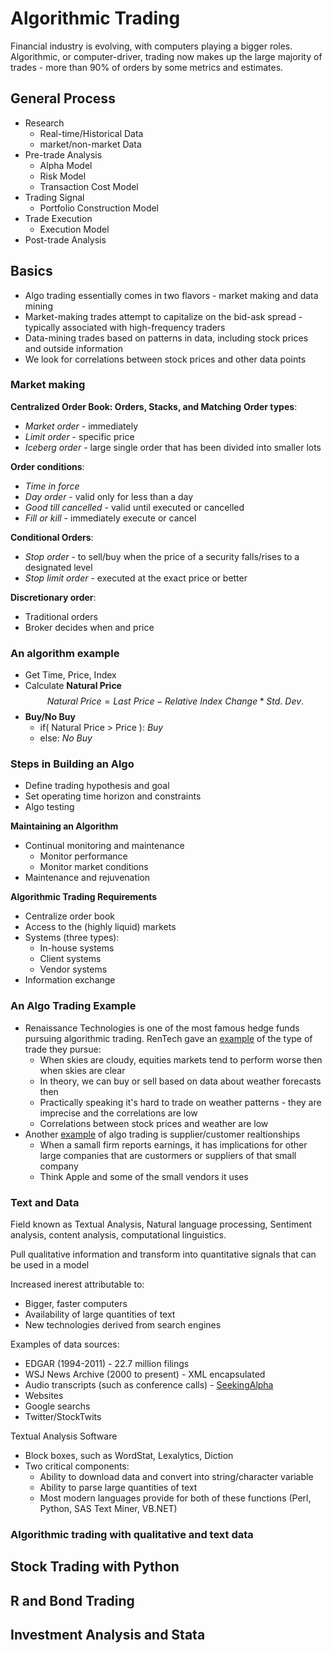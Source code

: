 # Algorithmic Trading
Financial industry is evolving, with computers playing a bigger roles. Algorithmic, or computer-driver, trading now makes up the large majority of trades - more than 90% of orders by some metrics and estimates.

## General Process
- Research
  - Real-time/Historical Data
  - market/non-market Data
- Pre-trade Analysis
  - Alpha Model
  - Risk Model
  - Transaction Cost Model
- Trading Signal
  - Portfolio Construction Model
- Trade Execution
  - Execution Model
- Post-trade Analysis

## Basics
- Algo trading essentially comes in two flavors - market making and data mining
- Market-making trades attempt to capitalize on the bid-ask spread - typically associated with high-frequency traders
- Data-mining trades based on patterns in data, including stock prices and outside information
- We look for correlations between stock prices and other data points

### Market making
**Centralized Order Book: Orders, Stacks, and Matching**
**Order types**:
  - _Market order_ - immediately
  - _Limit order_ - specific price
  - _Iceberg order_ - large single order that has been divided into smaller lots

**Order conditions**:
  - _Time in force_
  - _Day order_ - valid only for less than a day
  - _Good till cancelled_ - valid until executed or cancelled
  - _Fill or kill_ - immediately execute or cancel

**Conditional Orders**:
  - _Stop order_ - to sell/buy when the price of a security falls/rises to a designated level
  - _Stop limit order_ - executed at the exact price or better

**Discretionary order**:
  - Traditional orders
  - Broker decides when and price

### An algorithm example
- Get Time, Price, Index
- Calculate **Natural Price**
$$ Natural\ Price = Last\ Price - Relative\ Index\ Change * Std.\ Dev.$$
- **Buy/No Buy**
  - if( Natural Price > Price ): _Buy_
  - else: _No Buy_

### Steps in Building an Algo
- Define trading hypothesis and goal
- Set operating time horizon and constraints
- Algo testing

**Maintaining an Algorithm**
- Continual monitoring and maintenance
  - Monitor performance
  - Monitor market conditions
- Maintenance and rejuvenation

**Algorithmic Trading Requirements**
- Centralize order book
- Access to the (highly liquid) markets
- Systems (three types):
  - In-house systems
  - Client systems
  - Vendor systems
- Information exchange

### An Algo Trading Example
- Renaissance Technologies is one of the most famous hedge funds pursuing algorithmic trading. RenTech gave an [example](www.bloomberg.com/news/articles/2016-11-21/how-renaissance-s-medallion-fund-became-finance-s-blackest-box) of the type of trade they pursue:
  - When skies are cloudy, equities markets tend to perform worse then when skies are clear
  - In theory, we can buy or sell based on data about weather forecasts then
  - Practically speaking it's hard to trade on weather patterns - they are imprecise and the correlations are low
  - Correlations between stock prices and weather are low
- Another [example](www.econ.yale.edy/~shiller/behfin/2006-04/cohen-frazzini.pdf) of algo trading is supplier/customer realtionships
  - When a samall firm reports earnings, it has implications for other large companies that are custormers or suppliers of that small company
  - Think Apple and some of the small vendors it uses

### Text and Data
Field known as Textual Analysis, Natural language processing, Sentiment analysis, content analysis, computational linguistics.

Pull qualitative information and transform into quantitative signals that can be used in a model

Increased inerest attributable to:
  - Bigger, faster computers
  - Availability of large quantities of text
  - New technologies derived from search engines

Examples of data sources:
- EDGAR (1994-2011) - 22.7 million filings
- WSJ News Archive (2000 to present) - XML encapsulated
- Audio transcripts (such as conference calls) - [SeekingAlpha](Seekingalpha.com)
- Websites
- Google searchs
- Twitter/StockTwits

Textual Analysis Software
- Block boxes, such as WordStat, Lexalytics, Diction
- Two critical components:
  - Ability to download data and convert into string/character variable
  - Ability to parse large quantities of text
  - Most modern languages provide for both of these functions (Perl, Python, SAS Text Miner, VB.NET)

### Algorithmic trading with qualitative and text data

## Stock Trading with Python

## R and Bond Trading

## Investment Analysis and Stata
